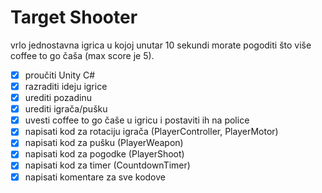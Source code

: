 # Target Shooter
vrlo jednostavna igrica u kojoj unutar 10 sekundi morate pogoditi što više coffee to go čaša (max score je 5). 

* [X] proučiti Unity C#
* [X] razraditi ideju igrice
* [X] urediti pozadinu
* [X] urediti igrača/pušku
* [X] uvesti coffee to go čaše u igricu i postaviti ih na police
* [X] napisati kod za rotaciju igrača (PlayerController, PlayerMotor)
* [X] napisati kod za pušku (PlayerWeapon)
* [X] napisati kod za pogodke (PlayerShoot)
* [X] napisati kod za timer (CountdownTimer)
* [X] napisati komentare za sve kodove
